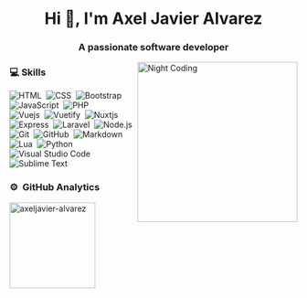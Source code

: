 <h1 align="center">Hi 👋, I'm Axel Javier Alvarez</h1>
<h3 align="center">A passionate software developer</h3>

<img alt="Night Coding" src="https://i.pinimg.com/originals/ed/88/da/ed88da8c757d74f6255717ffc7a78154.gif" width='280' align="right"/>

### 💻 Skills

![HTML](https://img.shields.io/badge/-HTML-2a0505?style=flat&logo=HTML5)&nbsp;
![CSS](https://img.shields.io/badge/-CSS-2a0505?style=flat&logo=CSS3&logoColor=1572B6)&nbsp;
![Bootstrap](https://img.shields.io/badge/-Bootstrap-2a0505?style=flat&logo=bootstrap&logoColor=563D7C)&nbsp;
![JavaScript](https://img.shields.io/badge/-JavaScript-2a0505?style=flat&logo=javascript)&nbsp;
![PHP](https://img.shields.io/badge/-PHP-2a0505?style=flat&logo=PHP)\
![Vuejs](https://img.shields.io/badge/-Vue.js-2a0505?style=flat&logo=Vue.js)&nbsp;
![Vuetify](https://img.shields.io/badge/-Vuetify-2a0505?style=flat&logo=Vuetify)&nbsp;
![Nuxtjs](https://img.shields.io/badge/-Nuxt.js-2a0505?style=flat&logo=Nuxt.js)&nbsp;
![Express](https://img.shields.io/badge/-Express-2a0505?style=flat&logo=Express)&nbsp;
![Laravel](https://img.shields.io/badge/-Laravel-2a0505?style=flat&logo=Laravel)&nbsp;
![Node.js](https://img.shields.io/badge/-Node.js-2a0505?style=flat&logo=node.js)\
![Git](https://img.shields.io/badge/-Git-2a0505?style=flat&logo=git)&nbsp;
![GitHub](https://img.shields.io/badge/-GitHub-2a0505?style=flat&logo=github)&nbsp;
![Markdown](https://img.shields.io/badge/-Markdown-2a0505?style=flat&logo=markdown)&nbsp;
![Lua](https://img.shields.io/badge/-Lua-2a0505?style=flat&logo=Lua)&nbsp;
![Python](https://img.shields.io/badge/-Python-2a0505?style=flat&logo=Python)\
![Visual Studio Code](https://img.shields.io/badge/-Visual%20Studio%20Code-2a0505?style=flat&logo=visual-studio-code&logoColor=007ACC)&nbsp;
![Sublime Text](https://img.shields.io/badge/-Sublime%20Text-2a0505?style=flat&logo=Sublime-Text)&nbsp;


### ⚙️ &nbsp;GitHub Analytics
  <img src="https://github-readme-stats.vercel.app/api/top-langs?username=axeljavier-alvarez&show_icons=true&locale=en&layout=compact" alt="axeljavier-alvarez"  height="150" alt="languages graph"  />



